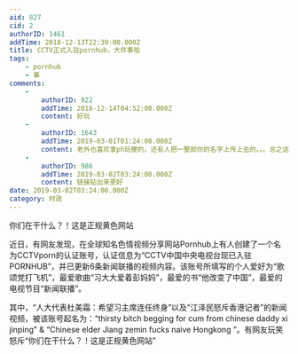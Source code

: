 ```yaml
---
aid: 827
cid: 2
authorID: 1461
addTime: 2018-12-13T22:39:00.000Z
title: CCTV正式入驻pornhub，大件事啦
tags:
    - pornhub
    - 事
comments:
    -
        authorID: 922
        addTime: 2018-12-14T04:52:00.000Z
        content: 好玩
    -
        authorID: 1643
        addTime: 2019-03-01T01:24:00.000Z
        content: 老外也喜欢拿ph玩梗的，还有人把一整部你的名字上传上去的。。。总之这个网站还是挺欢乐的
    -
        authorID: 986
        addTime: 2019-03-02T03:24:00.000Z
        content: 链接贴出来更好
date: 2019-03-02T03:24:00.000Z
category: 时政
---
```


你们在干什么？！这是正规黄色网站

近日，有网友发现，在全球知名色情视频分享网站Pornhub上有人创建了一个名为CCTVporn的认证账号，认证信息为“CCTV中国中央电视台现已入驻PORNHUB”，并已更新6条新闻联播的视频内容。该账号所填写的个人爱好为“歌颂党打飞机”，最爱歌曲“习大大爱着彭妈妈”，最爱的书“他改变了中国”，最爱的电视节目“新闻联播”。

其中，“人大代表杜美霜：希望习主席连任终身”以及“江泽民怒斥香港记者”的新闻视频，被该账号起名为：“thirsty bitch begging for cum from chinese daddy xi jinping” & “Chinese elder Jiang zemin fucks naive Hongkong ”。有网友玩笑怒斥“你们在干什么？！这是正规黄色网站”
